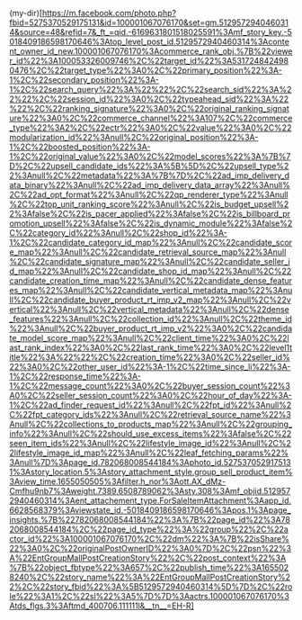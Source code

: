 
(my-dir)[https://m.facebook.com/photo.php?fbid=5275370529175131&id=100001067076170&set=gm.5129572940460314&source=48&refid=7&_ft_=qid.-6169631801518025591%3Amf_story_key.-5018409186598170646%3Atop_level_post_id.5129572940460314%3Acontent_owner_id_new.100001067076170%3Acommerce_rank_obj.%7B%22viewer_id%22%3A100053326009746%2C%22target_id%22%3A5317248424980476%2C%22target_type%22%3A0%2C%22primary_position%22%3A-1%2C%22secondary_position%22%3A-1%2C%22search_query%22%3A%22%22%2C%22search_sid%22%3A%22%22%2C%22session_id%22%3A0%2C%22typeahead_sid%22%3A%22%22%2C%22ranking_signature%22%3A0%2C%22original_ranking_signature%22%3A0%2C%22commerce_channel%22%3A107%2C%22commerce_type%22%3A2%2C%22ectr%22%3A0%2C%22value%22%3A0%2C%22modularization_id%22%3Anull%2C%22original_position%22%3A-1%2C%22boosted_position%22%3A-1%2C%22original_value%22%3A0%2C%22model_scores%22%3A%7B%7D%2C%22upsell_candidate_ids%22%3A%5B%5D%2C%22upsell_type%22%3Anull%2C%22metadata%22%3A%7B%7D%2C%22ad_imp_delivery_data_binary%22%3Anull%2C%22ad_imp_delivery_data_array%22%3Anull%2C%22ad_opt_format%22%3Anull%2C%22qp_renderer_type%22%3Anull%2C%22top_unit_ranking_score%22%3Anull%2C%22is_budget_upsell%22%3Afalse%2C%22is_pacer_applied%22%3Afalse%2C%22is_billboard_promotion_upsell%22%3Afalse%2C%22is_dynamic_module%22%3Afalse%2C%22category_id%22%3Anull%2C%22shop_id%22%3A-1%2C%22candidate_category_id_map%22%3Anull%2C%22candidate_score_map%22%3Anull%2C%22candidate_retrieval_source_map%22%3Anull%2C%22candidate_signature_map%22%3Anull%2C%22candidate_seller_id_map%22%3Anull%2C%22candidate_shop_id_map%22%3Anull%2C%22candidate_creation_time_map%22%3Anull%2C%22candidate_dense_features_map%22%3Anull%2C%22candidate_vertical_metadata_map%22%3Anull%2C%22candidate_buyer_product_rt_imp_v2_map%22%3Anull%2C%22vertical%22%3Anull%2C%22vertical_metadata%22%3Anull%2C%22dense_features%22%3Anull%2C%22collection_id%22%3Anull%2C%22theme_id%22%3Anull%2C%22buyer_product_rt_imp_v2%22%3A0%2C%22candidate_model_score_map%22%3Anull%2C%22client_time%22%3A0%2C%22last_rank_index%22%3A0%2C%22last_rank_time%22%3A0%2C%22level1title%22%3A%22%22%2C%22creation_time%22%3A0%2C%22seller_id%22%3A0%2C%22other_user_id%22%3A-1%2C%22time_since_li%22%3A-1%2C%22response_time%22%3A-1%2C%22message_count%22%3A0%2C%22buyer_session_count%22%3A0%2C%22seller_session_count%22%3A0%2C%22hour_of_day%22%3A-1%2C%22ad_finder_request_id%22%3Anull%2C%22fpt_id%22%3Anull%2C%22fpt_category_ids%22%3Anull%2C%22retrieval_source_name%22%3Anull%2C%22collections_to_products_map%22%3Anull%2C%22grouping_info%22%3Anull%2C%22should_use_excess_items%22%3Afalse%2C%22seen_item_ids%22%3Anull%2C%22lifestyle_image_id%22%3Anull%2C%22lifestyle_image_id_map%22%3Anull%2C%22leaf_fetching_params%22%3Anull%7D%3Apage_id.782068008544184%3Aphoto_id.5275370529175131%3Astory_location.5%3Astory_attachment_style.group_sell_product_item%3Aview_time.1655050505%3Afilter.h_nor%3Aott.AX_dMz-Cmfhu9nb7%3Aweight.7389.6508789062%3Asty.308%3Amf_objid.5129572940460314%3Aent_attachement_type.ForSaleItemAttachment%3Aapp_id.6628568379%3Aviewstate_id.-5018409186598170646%3Apos.1%3Apage_insights.%7B%22782068008544184%22%3A%7B%22page_id%22%3A782068008544184%2C%22page_id_type%22%3A%22group%22%2C%22actor_id%22%3A100001067076170%2C%22dm%22%3A%7B%22isShare%22%3A0%2C%22originalPostOwnerID%22%3A0%7D%2C%22psn%22%3A%22EntGroupMallPostCreationStory%22%2C%22post_context%22%3A%7B%22object_fbtype%22%3A657%2C%22publish_time%22%3A1655028240%2C%22story_name%22%3A%22EntGroupMallPostCreationStory%22%2C%22story_fbid%22%3A%5B5129572940460314%5D%7D%2C%22role%22%3A1%2C%22sl%22%3A5%7D%7D%3Aactrs.100001067076170%3Atds_flgs.3%3Aftmd_400706.111111l&__tn__=EH-R]
